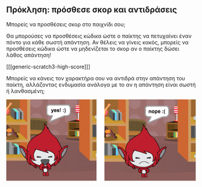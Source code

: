 ## Πρόκληση: πρόσθεσε σκορ και αντιδράσεις

Μπορείς να προσθέσεις σκορ στο παιχνίδι σου;

Θα μπορούσες να προσθέσεις κώδικα ώστε ο παίκτης να πετυχαίνει έναν πόντο για κάθε σωστή απάντηση. Αν θέλεις να γίνεις κακός, μπορείς να προσθέσεις κώδικα ώστε να μηδενίζεται το σκορ αν ο παίκτης δώσει λάθος απάντηση!

[[[generic-scratch3-high-score]]]

Μπορείς να κάνεις τον χαρακτήρα σου να αντιδρά στην απάντηση του παίκτη, αλλάζοντας ενδυμασία ανάλογα με το αν η απάντηση είναι σωστή ή λανθασμένη;

![screenshot](images/brain-costume.png)